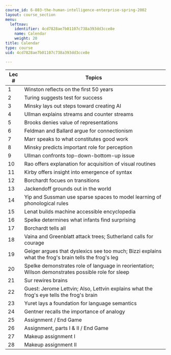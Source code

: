 ```yaml
---
course_id: 6-803-the-human-intelligence-enterprise-spring-2002
layout: course_section
menu:
  leftnav:
    identifier: 4cd7828ae7b01107c738a393dd3cce8e
    name: Calendar
    weight: 20
title: Calendar
type: course
uid: 4cd7828ae7b01107c738a393dd3cce8e

---
```


| Lec # | Topics |
| --- | --- |
| 1 | Winston reflects on the first 50 years |
| 2 | Turing suggests test for success |
| 3 | Minsky lays out steps toward creating AI |
| 4 | Ullman explains streams and counter streams |
| 5 | Brooks denies value of representations |
| 6 | Feldman and Ballard argue for connectionism |
| 7 | Marr speaks to what constitutes good work |
| 8 | Minsky predicts important role for perception |
| 9 | Ullman confronts top-down-bottom-up issue |
| 10 | Rao offers explanation for acquisition of visual routines |
| 11 | Kirby offers insight into emergence of syntax |
| 12 | Borchardt focues on transitions |
| 13 | Jackendoff grounds out in the world |
| 14 | Yip and Sussman use sparse spaces to model learning of phonological rules |
| 15 | Lenat builds machine accessible encyclopedia |
| 16 | Spelke determines what infants find surprising |
| 17 | Borchardt tells all |
| 18 | Vaina and Greenblatt attack trees; Sutherland calls for courage |
| 19 | Geiger argues that dyslexics see too much; Bizzi explains what the frog's brain tells the frog's leg |
| 20 | Spelke demonstrates role of language in reorientation; Wilson demonstrates possible role for sleep |
| 21 | Sur rewires brains |
| 22 | Guest: Jerome Lettvin; Also, Lettvin explains what the frog's eye tells the frog's brain |
| 23 | Yuret lays a foundation for language semantics |
| 24 | Gentner recalls the importance of analogy |
| 25 | Assignment / End Game |
| 26 | Assignment, parts I & II / End Game |
| 27 | Makeup assignment I |
| 28 | Makeup assignment II